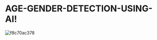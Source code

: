 # AGE-GENDER-DETECTION-USING-AI!
 ![f8c70ac378](https://user-images.githubusercontent.com/58718316/136680667-ef74918f-f303-43d4-840b-9cbfbc287359.jpg)
